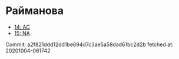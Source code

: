 # Райманова
- [14: AC](14.md)
- [15: NA](15.md)

Commit: a2f821ddd12dd1be694d7c3ae5a58dad61bc2d2b
 fetched at: 20201004-061742
